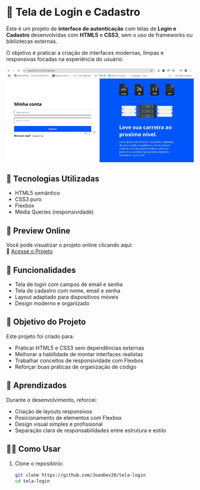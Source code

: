 # 🔐 Tela de Login e Cadastro

Este é um projeto de **interface de autenticação** com telas de **Login e Cadastro** desenvolvidas com **HTML5** e **CSS3**, sem o uso de frameworks ou bibliotecas externas.

O objetivo é praticar a criação de interfaces modernas, limpas e responsivas focadas na experiência do usuário.

![Preview do Projeto](assets/preview.png.jpg) <!-- Substitua pelo caminho ou URL de uma imagem do seu projeto -->

## 🚀 Tecnologias Utilizadas

- HTML5 semântico
- CSS3 puro
- Flexbox
- Media Queries (responsividade)

## 📸 Preview Online

Você pode visualizar o projeto online clicando aqui:  
🔗 [Acesse o Projeto](https://tela-login-psi-ivory.vercel.app/) <!-- Substitua com o link do deploy -->

## 📱 Funcionalidades

- Tela de login com campos de email e senha
- Tela de cadastro com nome, email e senha
- Layout adaptado para dispositivos móveis
- Design moderno e organizado

## 🎯 Objetivo do Projeto

Este projeto foi criado para:

- Praticar HTML5 e CSS3 sem dependências externas
- Melhorar a habilidade de montar interfaces realistas
- Trabalhar conceitos de responsividade com Flexbox
- Reforçar boas práticas de organização de código

## 🧠 Aprendizados

Durante o desenvolvimento, reforcei:

- Criação de layouts responsivos
- Posicionamento de elementos com Flexbox
- Design visual simples e profissional
- Separação clara de responsabilidades entre estrutura e estilo

## 👨‍💻 Como Usar

1. Clone o repositório:
   ```bash
   git clone https://github.com/JoaoDev20/tela-login
   cd tela-login
   ```
